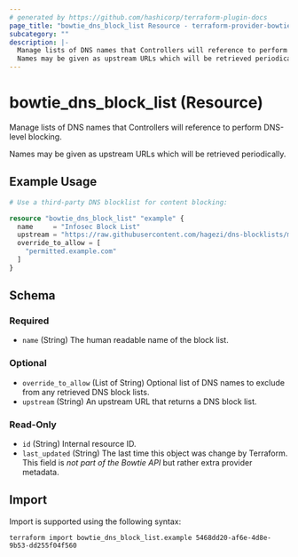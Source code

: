 ```yaml
---
# generated by https://github.com/hashicorp/terraform-plugin-docs
page_title: "bowtie_dns_block_list Resource - terraform-provider-bowtie"
subcategory: ""
description: |-
  Manage lists of DNS names that Controllers will reference to perform DNS-level blocking.
  Names may be given as upstream URLs which will be retrieved periodically.
---
```


# bowtie_dns_block_list (Resource)

Manage lists of DNS names that Controllers will reference to perform DNS-level blocking.

Names may be given as upstream URLs which will be retrieved periodically.

## Example Usage

```terraform
# Use a third-party DNS blocklist for content blocking:

resource "bowtie_dns_block_list" "example" {
  name     = "Infosec Block List"
  upstream = "https://raw.githubusercontent.com/hagezi/dns-blocklists/main/domains/tif.txt"
  override_to_allow = [
    "permitted.example.com"
  ]
}
```

<!-- schema generated by tfplugindocs -->
## Schema

### Required

- `name` (String) The human readable name of the block list.

### Optional

- `override_to_allow` (List of String) Optional list of DNS names to exclude from any retrieved DNS block lists.
- `upstream` (String) An upstream URL that returns a DNS block list.

### Read-Only

- `id` (String) Internal resource ID.
- `last_updated` (String) The last time this object was change by Terraform. This field is _not part of the Bowtie API_ but rather extra provider metadata.

## Import

Import is supported using the following syntax:

```shell
terraform import bowtie_dns_block_list.example 5468dd20-af6e-4d8e-9b53-dd255f04f560
```
